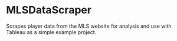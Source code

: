 # MLSDataScraper
Scrapes player data from the MLS website for analysis and use with Tableau as a simple example project.
